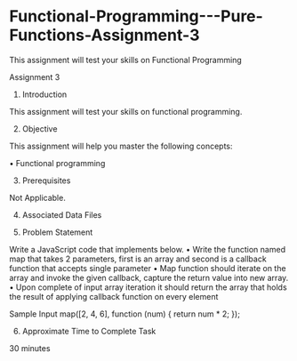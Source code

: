 # Functional-Programming---Pure-Functions-Assignment-3
This assignment will test your skills on Functional Programming 

Assignment 3

1. Introduction

This assignment will test your skills on functional programming.

2. Objective

This assignment will help you master the following concepts:

• Functional programming

3. Prerequisites

Not Applicable.

4. Associated Data Files

5. Problem Statement

Write a JavaScript code that implements below. • Write the function named map that takes 2 parameters, first is an array and second is a 
callback function that accepts single parameter • Map function should iterate on the array and invoke the given callback, capture the return value into new array. • Upon complete of input array iteration it should return the array that holds the result of applying callback function on every element


Sample Input map([2, 4, 6], function (num) { return num * 2; });


6. Approximate Time to Complete Task

30 minutes
